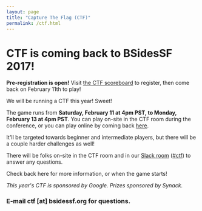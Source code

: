 ```yaml
---
layout: page
title: "Capture The Flag (CTF)"
permalink: /ctf.html
--- 
```


# CTF is coming back to BSidesSF 2017!

**Pre-registration is open!** Visit [the CTF scoreboard](https://scoreboard.ctf.bsidessf.com) to register, then come back on February 11th to play!

We will be running a CTF this year! Sweet!

The game runs from **Saturday, February 11 at 4pm PST, to Monday, February 13 at 4pm PST**. You can play on-site in the CTF room during the conference, or you can play online by coming back [here](ctf.html).

It'll be targeted towards beginner and intermediate players, but there will be a couple harder challenges as well!

There will be folks on-site in the CTF room and in our [Slack room](https://bsidessf-slack.herokuapp.com) ([#ctf](https://bsidessf.slack.com/messages/ctf/details/)) to answer any questions.

Check back here for more information, or when the game starts!

*This year's CTF is sponsored by Google. Prizes sponsored by Synack.*

### E-mail ctf [at] bsidessf.org for questions.
